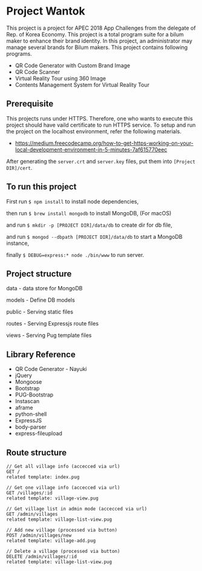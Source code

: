 # Project Wantok

This project is a project for APEC 2018 App Challenges from the delegate of Rep. of Korea Economy. This project is a total program suite for a bilum maker to enhance their brand identity. 
In this project, an administrator may manage several brands for Bilum makers. This project contains following programs.

* QR Code Generator with Custom Brand Image
* QR Code Scanner
* Virtual Reality Tour using 360 Image
* Contents Management System for Virtual Reality Tour

## Prerequisite
This projects runs under HTTPS. Therefore, one who wants to execute this project should have vaild certificate to run HTTPS service. 
To setup and run the project on the localhost environment, refer the following materials. 
* https://medium.freecodecamp.org/how-to-get-https-working-on-your-local-development-environment-in-5-minutes-7af615770eec

After generating the `server.crt` and `server.key` files, put them into `[Project DIR]/cert`.

## To run this project

First run `$ npm install` to install node dependencies,

then run `$ brew install mongodb` to install MongoDB, (For macOS)

and run `$ mkdir -p [PROJECT DIR]/data/db` to create dir for db file,

and run `$ mongod --dbpath [PROJECT DIR]/data/db` to start a MongoDB instance,

finally `$ DEBUG=express:* node ./bin/www` to run server.

## Project structure

data - data store for MongoDB

models - Define DB models

public - Serving static files

routes - Serving Expressjs route files

views - Serving Pug template files

## Library Reference
- QR Code Generator - Nayuki
- jQuery
- Mongoose
- Bootstrap
- PUG-Bootstrap
- Instascan
- aframe
- python-shell
- ExpressJS
- body-parser
- express-fileupload

## Route structure

```
// Get all village info (accecced via url)
GET /
related template: index.pug

// Get one village info (accecced via url)
GET /villages/:id 
related template: village-view.pug

// Get village list in admin mode (accecced via url)
GET /admin/villages
related template: village-list-view.pug

// Add new village (processed via button)
POST /admin/villages/new
related template: village-add.pug

// Delete a village (processed via button)
DELETE /admin/villages/:id
related template: village-list-view.pug

```